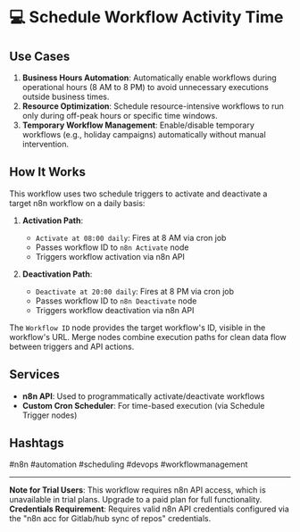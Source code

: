 # 💻 Schedule Workflow Activity Time

## Use Cases
1. **Business Hours Automation**: Automatically enable workflows during operational hours (8 AM to 8 PM) to avoid unnecessary executions outside business times.
2. **Resource Optimization**: Schedule resource-intensive workflows to run only during off-peak hours or specific time windows.
3. **Temporary Workflow Management**: Enable/disable temporary workflows (e.g., holiday campaigns) automatically without manual intervention.

## How It Works
This workflow uses two schedule triggers to activate and deactivate a target n8n workflow on a daily basis:
1. **Activation Path**:
   - `Activate at 08:00 daily`: Fires at 8 AM via cron job
   - Passes workflow ID to `n8n Activate` node
   - Triggers workflow activation via n8n API

2. **Deactivation Path**:
   - `Deactivate at 20:00 daily`: Fires at 8 PM via cron job
   - Passes workflow ID to `n8n Deactivate` node
   - Triggers workflow deactivation via n8n API

The `Workflow ID` node provides the target workflow's ID, visible in the workflow's URL. Merge nodes combine execution paths for clean data flow between triggers and API actions.

## Services
- **n8n API**: Used to programmatically activate/deactivate workflows
- **Custom Cron Scheduler**: For time-based execution (via Schedule Trigger nodes)

## Hashtags
#n8n #automation #scheduling #devops #workflowmanagement

---

**Note for Trial Users**: This workflow requires n8n API access, which is unavailable in trial plans. Upgrade to a paid plan for full functionality.  
**Credentials Requirement**: Requires valid n8n API credentials configured via the "n8n acc for Gitlab/hub sync of repos" credentials.

